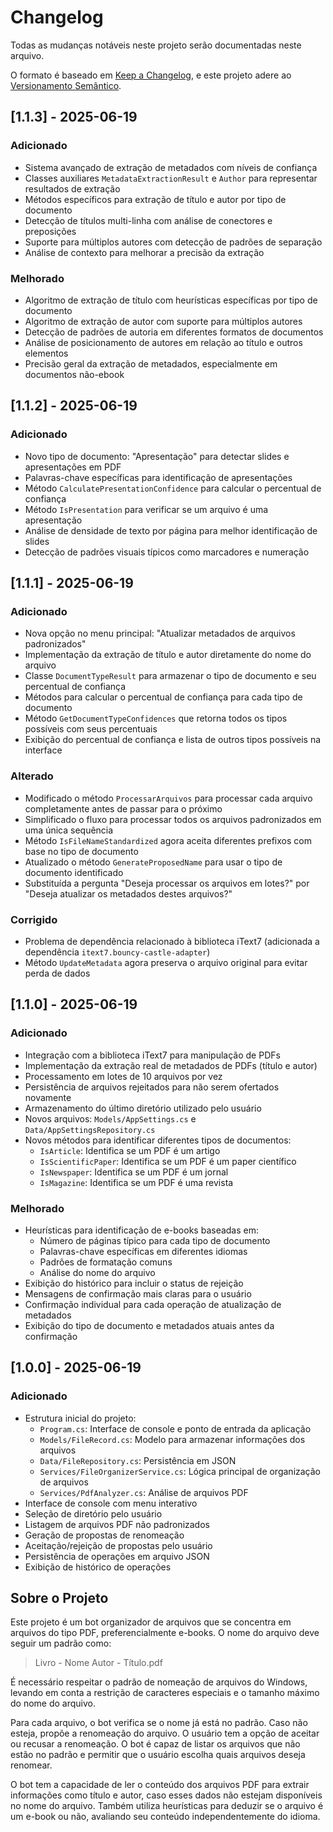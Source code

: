 # Changelog

Todas as mudanças notáveis neste projeto serão documentadas neste arquivo.

O formato é baseado em [Keep a Changelog](https://keepachangelog.com/pt-BR/1.0.0/),
e este projeto adere ao [Versionamento Semântico](https://semver.org/lang/pt-BR/spec/v2.0.0.html).

## [1.1.3] - 2025-06-19

### Adicionado

- Sistema avançado de extração de metadados com níveis de confiança
- Classes auxiliares `MetadataExtractionResult` e `Author` para representar resultados de extração
- Métodos específicos para extração de título e autor por tipo de documento
- Detecção de títulos multi-linha com análise de conectores e preposições
- Suporte para múltiplos autores com detecção de padrões de separação
- Análise de contexto para melhorar a precisão da extração

### Melhorado

- Algoritmo de extração de título com heurísticas específicas por tipo de documento
- Algoritmo de extração de autor com suporte para múltiplos autores
- Detecção de padrões de autoria em diferentes formatos de documentos
- Análise de posicionamento de autores em relação ao título e outros elementos
- Precisão geral da extração de metadados, especialmente em documentos não-ebook

## [1.1.2] - 2025-06-19

### Adicionado

- Novo tipo de documento: "Apresentação" para detectar slides e apresentações em PDF
- Palavras-chave específicas para identificação de apresentações
- Método `CalculatePresentationConfidence` para calcular o percentual de confiança
- Método `IsPresentation` para verificar se um arquivo é uma apresentação
- Análise de densidade de texto por página para melhor identificação de slides
- Detecção de padrões visuais típicos como marcadores e numeração

## [1.1.1] - 2025-06-19

### Adicionado

- Nova opção no menu principal: "Atualizar metadados de arquivos padronizados"
- Implementação da extração de título e autor diretamente do nome do arquivo
- Classe `DocumentTypeResult` para armazenar o tipo de documento e seu percentual de confiança
- Métodos para calcular o percentual de confiança para cada tipo de documento
- Método `GetDocumentTypeConfidences` que retorna todos os tipos possíveis com seus percentuais
- Exibição do percentual de confiança e lista de outros tipos possíveis na interface

### Alterado

- Modificado o método `ProcessarArquivos` para processar cada arquivo completamente antes de passar para o próximo
- Simplificado o fluxo para processar todos os arquivos padronizados em uma única sequência
- Método `IsFileNameStandardized` agora aceita diferentes prefixos com base no tipo de documento
- Atualizado o método `GenerateProposedName` para usar o tipo de documento identificado
- Substituída a pergunta "Deseja processar os arquivos em lotes?" por "Deseja atualizar os metadados destes arquivos?"

### Corrigido

- Problema de dependência relacionado à biblioteca iText7 (adicionada a dependência `itext7.bouncy-castle-adapter`)
- Método `UpdateMetadata` agora preserva o arquivo original para evitar perda de dados

## [1.1.0] - 2025-06-19

### Adicionado

- Integração com a biblioteca iText7 para manipulação de PDFs
- Implementação da extração real de metadados de PDFs (título e autor)
- Processamento em lotes de 10 arquivos por vez
- Persistência de arquivos rejeitados para não serem ofertados novamente
- Armazenamento do último diretório utilizado pelo usuário
- Novos arquivos: `Models/AppSettings.cs` e `Data/AppSettingsRepository.cs`
- Novos métodos para identificar diferentes tipos de documentos:
  - `IsArticle`: Identifica se um PDF é um artigo
  - `IsScientificPaper`: Identifica se um PDF é um paper científico
  - `IsNewspaper`: Identifica se um PDF é um jornal
  - `IsMagazine`: Identifica se um PDF é uma revista

### Melhorado

- Heurísticas para identificação de e-books baseadas em:
  - Número de páginas típico para cada tipo de documento
  - Palavras-chave específicas em diferentes idiomas
  - Padrões de formatação comuns
  - Análise do nome do arquivo
- Exibição do histórico para incluir o status de rejeição
- Mensagens de confirmação mais claras para o usuário
- Confirmação individual para cada operação de atualização de metadados
- Exibição do tipo de documento e metadados atuais antes da confirmação

## [1.0.0] - 2025-06-19

### Adicionado

- Estrutura inicial do projeto:
  - `Program.cs`: Interface de console e ponto de entrada da aplicação
  - `Models/FileRecord.cs`: Modelo para armazenar informações dos arquivos
  - `Data/FileRepository.cs`: Persistência em JSON
  - `Services/FileOrganizerService.cs`: Lógica principal de organização de arquivos
  - `Services/PdfAnalyzer.cs`: Análise de arquivos PDF
- Interface de console com menu interativo
- Seleção de diretório pelo usuário
- Listagem de arquivos PDF não padronizados
- Geração de propostas de renomeação
- Aceitação/rejeição de propostas pelo usuário
- Persistência de operações em arquivo JSON
- Exibição de histórico de operações

## Sobre o Projeto

Este projeto é um bot organizador de arquivos que se concentra em arquivos do tipo PDF, preferencialmente e-books. O nome do arquivo deve seguir um padrão como:

> Livro - Nome Autor - Título.pdf

É necessário respeitar o padrão de nomeação de arquivos do Windows, levando em conta a restrição de caracteres especiais e o tamanho máximo do nome do arquivo.

Para cada arquivo, o bot verifica se o nome já está no padrão. Caso não esteja, propõe a renomeação do arquivo. O usuário tem a opção de aceitar ou recusar a renomeação. O bot é capaz de listar os arquivos que não estão no padrão e permitir que o usuário escolha quais arquivos deseja renomear.

O bot tem a capacidade de ler o conteúdo dos arquivos PDF para extrair informações como título e autor, caso esses dados não estejam disponíveis no nome do arquivo. Também utiliza heurísticas para deduzir se o arquivo é um e-book ou não, avaliando seu conteúdo independentemente do idioma.
